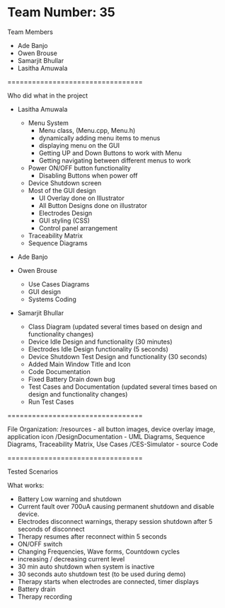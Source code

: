Team Number: 35
=================================

Team Members
 - Ade Banjo
 - Owen Brouse
 - Samarjit Bhullar
 - Lasitha Amuwala

=================================

Who did what in the project
 - Lasitha Amuwala
    - Menu System
      - Menu class, (Menu.cpp, Menu.h)
      - dynamically adding menu items to menus
      - displaying menu on the GUI
      - Getting UP and Down Buttons to work with Menu
      - Getting navigating between different menus to work
    - Power ON/OFF button functionality
      - Disabling Buttons when power off
    - Device Shutdown screen
    - Most of the GUI design
      - UI Overlay done on Illustrator
      - All Button Designs done on illustrator
      - Electrodes Design
      - GUI styling (CSS)
      - Control panel arrangement
    - Traceability Matrix
    - Sequence Diagrams

 - Ade Banjo

 - Owen Brouse
   - Use Cases Diagrams
   - GUI design
   - Systems Coding

 - Samarjit Bhullar
     - Class Diagram (updated several times based on design and functionality changes)
     - Device Idle Design and functionality (30 minutes)
     - Electrodes Idle Design functionality (5 seconds)
     - Device Shutdown Test Design and functionality (30 seconds)
     - Added Main Window Title and Icon
     - Code Documentation
     - Fixed Battery Drain down bug
     - Test Cases and Documentation (updated several times based on design and functionality changes)
     - Run Test Cases

=================================

File Organization:
 /resources  -  all button images, device overlay image, application icon
 /DesignDocumentation   -   UML Diagrams, Sequence Diagrams, Traceability Matrix, Use Cases
 /CES-Simulator   -   source Code

=================================

Tested Scenarios

What works:
- Battery Low warning and shutdown
- Current fault over 700uA causing permanent shutdown and disable device.
- Electrodes disconnect warnings, therapy session shutdown after 5 seconds of disconnect
- Therapy resumes after reconnect within 5 seconds
- ON/OFF switch
- Changing Frequencies, Wave forms, Countdown cycles
- increasing / decreasing current level
- 30 min auto shutdown when system is inactive
- 30 seconds auto shutdown test (to be used during demo)
- Therapy starts when electrodes are connected, timer displays
- Battery drain
- Therapy recording
